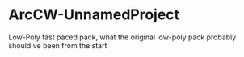 # ArcCW-UnnamedProject

Low-Poly fast paced pack, what the original low-poly pack probably should've been from the start
